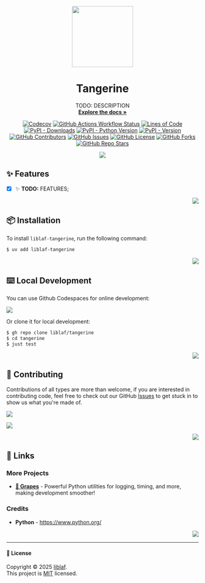 <!-- -*- mode: markdown; -*- -->

<div align="center" markdown>
<a name="readme-top"></a>

<img
  height="160"
  src="https://cdn.jsdelivr.net/gh/microsoft/fluentui-emoji/assets/Tangerine/3D/tangerine_3d.png"
/>

# Tangerine

TODO: DESCRIPTION <br />
[**Explore the docs »**](https://liblaf.github.io/tangerine/)

<!-- tangerine-start: badges/python.md.jinja -->

[![Codecov](https://img.shields.io/codecov/c/github/liblaf/tangerine?logo=Codecov&label=Coverage)](https://codecov.io/gh/liblaf/tangerine)
[![GitHub Actions Workflow Status](https://img.shields.io/github/actions/workflow/status/liblaf/tangerine/test.yaml?logo=GitHub%20Actions&label=Test)](https://github.com/liblaf/tangerine/actions/workflows/test.yaml)
[![Lines of Code](https://tokei.rs/b1/github.com/liblaf/tangerine?category=code&label=Lines%20of%20Code&style=flat)](https://github.com/liblaf/tangerine)
<br />
[![PyPI - Downloads](https://img.shields.io/pypi/dm/liblaf-tangerine?logo=PyPI&label=Downloads)](https://pypi.org/project/liblaf-tangerine)
[![PyPI - Python Version](https://img.shields.io/pypi/pyversions/liblaf-tangerine?logo=Python&label=Python)](https://pypi.org/project/liblaf-tangerine)
[![PyPI - Version](https://img.shields.io/pypi/v/liblaf-tangerine?logo=PyPI&label=PyPI)](https://pypi.org/project/liblaf-tangerine)
<br />
[![GitHub Contributors](https://img.shields.io/github/contributors/liblaf/tangerine?logo=GitHub&label=Contributors)](https://github.com/liblaf/tangerine/graphs/contributors)
[![GitHub Issues](https://img.shields.io/github/issues/liblaf/tangerine?logo=GitHub&label=Issues)](https://github.com/liblaf/tangerine/issues)
[![GitHub License](https://img.shields.io/github/license/liblaf/tangerine?label=License)](https://github.com/liblaf/tangerine/blob/main/LICENSE)
[![GitHub Forks](https://img.shields.io/github/forks/liblaf/tangerine)](https://github.com/liblaf/tangerine/forks)
[![GitHub Repo Stars](https://img.shields.io/github/stars/liblaf/tangerine)](https://github.com/liblaf/tangerine/stargazers)

<!-- tangerine-end -->

![](https://cdn.jsdelivr.net/gh/andreasbm/readme/assets/lines/rainbow.png)

</div>

## ✨ Features

- [x] ✨ **TODO:** FEATURES;

<div align="right" markdown>

[![](https://img.shields.io/badge/-BACK_TO_TOP-black?style=flat-square)](#readme-top)

</div>

## 📦 Installation

To install `liblaf-tangerine`, run the following command:

```bash
$ uv add liblaf-tangerine
```

<div align="right" markdown>

[![](https://img.shields.io/badge/-BACK_TO_TOP-black?style=flat-square)](#readme-top)

</div>

## ⌨️ Local Development

You can use Github Codespaces for online development:

[![](https://github.com/codespaces/badge.svg)](https://codespaces.new/liblaf/tangerine)

Or clone it for local development:

```bash
$ gh repo clone liblaf/tangerine
$ cd tangerine
$ just test
```

<div align="right" markdown>

[![](https://img.shields.io/badge/-BACK_TO_TOP-black?style=flat-square)](#readme-top)

</div>

## 🤝 Contributing

Contributions of all types are more than welcome, if you are interested in contributing code, feel free to check out our GitHub [Issues](https://github.com/liblaf/tangerine/issues) to get stuck in to show us what you're made of.

[![](https://img.shields.io/badge/%F0%9F%A4%AF%20PR%20WELCOME-%E2%86%92-ffcb47?labelColor=black&style=for-the-badge)](https://github.com/liblaf/tangerine/pulls)

[![](https://contrib.rocks/image?repo=liblaf%2Ftangerine)](https://github.com/liblaf/tangerine/graphs/contributors)

<div align="right" markdown>

[![](https://img.shields.io/badge/-BACK_TO_TOP-black?style=flat-square)](#readme-top)

</div>

## 🔗 Links

### More Projects

- **[🍇 Grapes](https://github.com/liblaf/grapes)** - Powerful Python utilities for logging, timing, and more, making development smoother!

### Credits

- **Python** - <https://www.python.org/>

<div align="right" markdown>

[![](https://img.shields.io/badge/-BACK_TO_TOP-black?style=flat-square)](#readme-top)

</div>

---

#### 📝 License

Copyright © 2025 [liblaf](https://github.com/liblaf). <br />
This project is [MIT](https://github.com/liblaf/tangerine/blob/main/LICENSE) licensed.

